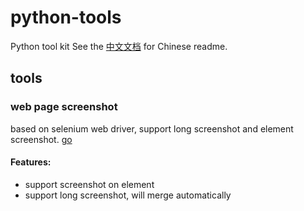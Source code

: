 # python-tools
Python tool kit
See the [中文文档](README-zh.md) for Chinese readme.
## tools
### web page screenshot
based on selenium web driver, support long screenshot and element screenshot. [go](web_driver_tools)
#### Features:
* support screenshot on element
* support long screenshot, will merge automatically
